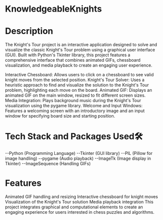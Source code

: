 # KnowledgeableKnights

# Description
The Knight's Tour project is an interactive application designed to solve and visualize the classic Knight's Tour problem using a graphical user interface (GUI). Built with Python's Tkinter library, this project features a comprehensive interface that combines animated GIFs, chessboard visualization, and media playback to create an engaging user experience.

Interactive Chessboard: Allows users to click on a chessboard to see valid knight moves from the selected position.
Knight's Tour Solver: Uses a heuristic approach to find and visualize the solution to the Knight's Tour problem, highlighting each move on the board.
Animated GIF: Displays an animated GIF on the main window, resized to fit different screen sizes.
Media Integration: Plays background music during the Knight's Tour visualization using the pygame library.
Welcome and Input Windows: Features a welcoming screen with an introductory image and an input window for specifying board size and starting position.

# Tech Stack and Packages Used🛠️
--Python (Programming Language)
--Tkinter (GUI library)
--PIL (Pillow for image handling)
--pygame (Audio playback)
--ImageTk (Image display in Tkinter)
--ImageSequence (Handling GIFs)

# Features
Animated GIF handling and resizing
Interactive chessboard for knight moves
Visualization of the Knight's Tour solution
Media playback integration
This project integrates graphical and computational elements to create an engaging experience for users interested in chess puzzles and algorithms.


